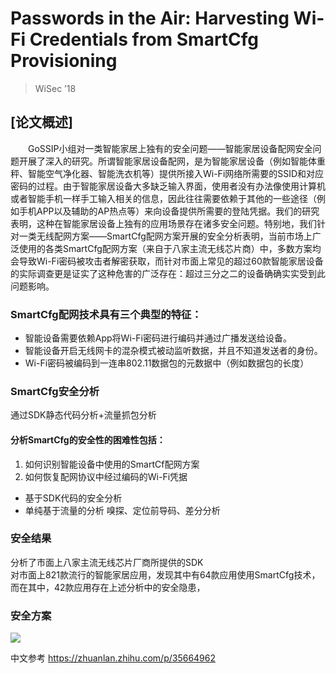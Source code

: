 # Passwords in the Air: Harvesting Wi-Fi Credentials from SmartCfg Provisioning

> WiSec ’18
## [论文概述]
&emsp;&emsp;GoSSIP小组对一类智能家居上独有的安全问题——智能家居设备配网安全问题开展了深入的研究。所谓智能家居设备配网，是为智能家居设备（例如智能体重秤、智能空气净化器、智能洗衣机等）提供所接入Wi-Fi网络所需要的SSID和对应密码的过程。由于智能家居设备大多缺乏输入界面，使用者没有办法像使用计算机或者智能手机一样手工输入相关的信息，因此往往需要依赖于其他的一些途径（例如手机APP以及辅助的AP热点等）来向设备提供所需要的登陆凭据。我们的研究表明，这种在智能家居设备上独有的应用场景存在诸多安全问题。特别地，我们针对一类无线配网方案——SmartCfg配网方案开展的安全分析表明，当前市场上广泛使用的各类SmartCfg配网方案（来自于八家主流无线芯片商）中，多数方案均会导致Wi-Fi密码被攻击者解密获取，而针对市面上常见的超过60款智能家居设备的实际调查更是证实了这种危害的广泛存在：超过三分之二的设备确确实实受到此问题影响。
### SmartCfg配网技术具有三个典型的特征：
- 智能设备需要依赖App将Wi-Fi密码进行编码并通过广播发送给设备。
- 智能设备开启无线网卡的混杂模式被动监听数据，并且不知道发送者的身份。
- Wi-Fi密码被编码到一连串802.11数据包的元数据中（例如数据包的长度）
### SmartCfg安全分析
通过SDK静态代码分析+流量抓包分析  
#### 分析SmartCfg的安全性的困难性包括：
1. 如何识别智能设备中使用的SmartCf配网方案
2. 如何恢复配网协议中经过编码的Wi-Fi凭据
- 基于SDK代码的安全分析
- 单纯基于流量的分析
嗅探、定位前导码、差分分析
### 安全结果
分析了市面上八家主流无线芯片厂商所提供的SDK   
对市面上821款流行的智能家居应用，发现其中有64款应用使用SmartCfg技术，而在其中，42款应用存在上述分析中的安全隐患，
### 安全方案
![](https://raw.githubusercontent.com/ReAbout/IoT-Home/master/images/iot_air_1.jpg?token=AI5pPVuz6Xij6HEYQ6VLWGLgRxQ8GEXwks5cf44ZwA%3D%3D)

中文参考
https://zhuanlan.zhihu.com/p/35664962
